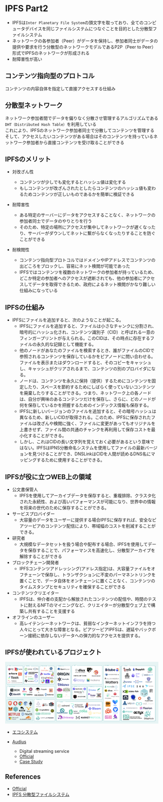# IPFS Part2

- IPFSは`Inter Planetary File System`の頭文字を取っており、全てのコンピュータデバイスを同じファイルシステムにつなぐことを目的とした分散型ファイルシステム
- ネットワークの各参加者（Peer）がデータを保持し、参加者同士がデータの提供や要求を行う分散型のネットワークモデルであるP2P（Peer to Peer）形式でIPFSのネットワークが形成される
- 耐障害性が高い

## コンテンツ指向型のプロトコル

コンテンツの内容自体を指定して直接アクセスする仕組み

## 分散型ネットワーク

ネットワーク参加者間でデータを偏りなく分散させ管理するアルゴリズムである`DHT（Distributed Hash Table）`を利用している  
これにより、IPFSのネットワーク参加者同士で分散してコンテンツを管理する  
そして、アクセスしたいコンテンツがある場合はそのコンテンツを持っているネットワーク参加者から直接コンテンツを受け取ることができる

## IPFSのメリット

- 対改ざん性
  - コンテンツが少しでも変化するとハッシュ値は変化する
  - もしコンテンツが改ざんされたとしたらコンテンツのハッシュ値も変わるためコンテンツが正しいものであるかを簡単に検証できる
- 耐障害性
  - ある特定のサーバーにデータをアクセスすることなく、ネットワークの参加者同士でデータのやりとりを行う
  - そのため、特定の場所にアクセスが集中してネットワークが遅くなったり、サーバーがダウンしてネットに繋がらなくなったりすることを防ぐことができる

- 耐検閲性
  - コンテンツ指向型プロトコルではドメインやIPアドレスでコンテンツの出どころをブロックし、容易にネット検閲が可能であった
  - IPFSではコンテンツを複数のネットワークの参加者が持っているため、どこか特定の参加者へのアクセスが遮断されても、他の参加者にアクセスしてデータを取得できるため、政府によるネット検閲がかなり難しい仕組みになっている

## IPFSの仕組み

- IPFSにファイルを追加すると、次のようなことが起こる。
  - IPFSにファイルを追加すると、ファイルは小さなチャンクに分割され、暗号的にハッシュ化され、コンテンツ識別子（CID）と呼ばれる一意のフィンガープリントが与えられる。このCIDは、その時点に存在するファイルの永久的な記録として機能する。
  - 他のノードがあなたのファイルを検索するとき、誰がファイルのCIDで参照されるコンテンツを保存しているかをピアノードに問い合わせる。ファイルを表示またはダウンロードすると、そのコピーをキャッシュし、キャッシュがクリアされるまで、コンテンツの別のプロバイダになる。
  - ノードは、コンテンツを永久に保持（提供）するためにコンテンツを固定したり、スペースを節約するためにしばらく使っていないコンテンツを廃棄したりすることができる。つまり、ネットワーク上の各ノードは、自分が興味のあるコンテンツだけを保存し、さらに、どのノードが何を保存しているかを把握するためのインデックス情報も保存する。
  - IPFSに新しいバージョンのファイルを追加すると、その暗号ハッシュは異なるため、新しいCIDが取得される。このため、IPFSに保存されたファイルは改ざんや検閲に強く、ファイルに変更があってもオリジナルを上書きせず、ファイル間の共通のチャンクを再利用して保存コストを最小化することができる。
  - しかし、これはCIDの長い文字列を覚えておく必要があるという意味ではない。IPFSはIPNS分散命名システムを使用してファイルの最新バージョンを見つけることができ、DNSLinkはCIDを人間が読めるDNS名にマッピングするために使用することができる。

## IPFSが役に立つWEB上の領域

- 公文書保管人
  - IPFSを使用してアーカイブデータを保存すると、重複排除、クラスタ化された永続性、および高いパフォーマンスが可能になり、世界中の情報を将来の世代のために保存することができる。
- サービスプロバイダー
  - 大容量のデータをユーザーに提供する場合IPFSに保存すれば、安全なピアツーピアのコンテンツ配信により、帯域幅のコストを削減することができる。
- 研究者
  - 大規模なデータセットを扱う場合や配布する場合、IPFSを使用してデータを保存することで、パフォーマンスを高速化し、分散型アーカイブを解除することができる
- ブロックチェーン開発者
  - IPFSコンテンツアドレッシング(アドレス指定)は、大容量ファイルをオフチェーンで保存し、トランザクションに不変のパーマネントリンクを置くことで、データ自体をオンチェーンに置くことなく、コンテンツのタイムスタンプとセキュリティを確保することができる
- コンテンツクリエイター
  - IPFSは、仲介者の支配から解放されたコンテンツの配信や、時間のテストに耐えるNFTのマイニングなど、クリエイターが分散型ウェブ上で構築し共有することを支援する
- オフラインのユーザー
  - 高レイテンシーネットワークは、貧弱なインターネットインフラを持つ人々にとって大きな障害となる。ピアツーピアIPFSは、遅延やバックボーン接続に依存しないデータへの弾力的なアクセスを提供する。

## IPFSが使われているプロジェクト

![ipfs-project](../images/IPFS.png "ipfs")

- [エコシステム](https://ecosystem.ipfs.tech/)

- [Audius](https://ecosystem.ipfs.tech/project/audius/)
  - Digital streaming service
  - [Official](https://audius.co/)
  - [Case Study](https://docs.ipfs.tech/concepts/case-study-audius/)

## References

- [Official](https://ipfs.tech/)
- [IPFS 分散型ファイルシステム](https://gaiax-blockchain.com/ipfs)
